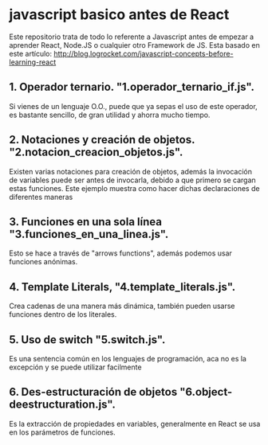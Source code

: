 # javascript basico antes de React
Este repositorio trata de todo lo referente a Javascript antes de empezar a aprender React, Node.JS o cualquier otro Framework de JS.
Esta basado en este artículo: http://blog.logrocket.com/javascript-concepts-before-learning-react

## 1. Operador ternario. "1.operador_ternario_if.js".
Si vienes de un lenguaje O.O., puede que ya sepas el uso de este operador, es bastante sencillo, de gran utilidad y ahorra mucho tiempo.

## 2. Notaciones y creación de objetos. "2.notacion_creacion_objetos.js".
Existen varias notaciones para creación de objetos, además la invocación de variables puede ser antes de invocarla, debido a que primero se cargan estas funciones. Este ejemplo muestra como hacer dichas declaraciones de diferentes maneras

## 3. Funciones en una sola línea "3.funciones_en_una_linea.js".
Esto se hace a través de "arrows functions", además podemos usar funciones anónimas.

## 4. Template Literals, "4.template_literals.js".
Crea cadenas de una manera más dinámica, también pueden usarse funciones dentro de los literales.

## 5. Uso de switch "5.switch.js".
Es una sentencia común en los lenguajes de programación, aca no es la excepción y se puede utilizar facilmente

## 6. Des-estructuración de objetos "6.object-deestructuration.js".
Es la extracción de propiedades en variables, generalmente en React se usa en los parámetros de funciones.